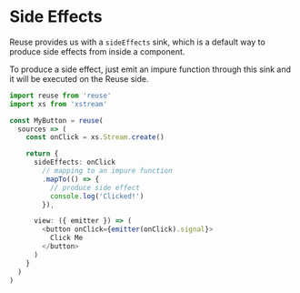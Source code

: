 # Side Effects

Reuse provides us with a `sideEffects` sink, which is a default way to produce side effects from inside a component.

To produce a side effect, just emit an impure function through this sink and it will be executed on the Reuse side.

```typescript
import reuse from 'reuse'
import xs from 'xstream'

const MyButton = reuse(
  sources => (
    const onClick = xs.Stream.create()

    return {
      sideEffects: onClick
        // mapping to an impure function
        .mapTo(() => {
          // produce side effect
          console.log('Clicked!')
        }),

      view: ({ emitter }) => (
        <button onClick={emitter(onClick).signal}>
          Click Me
        </button>
      )
    }
  )
)
```